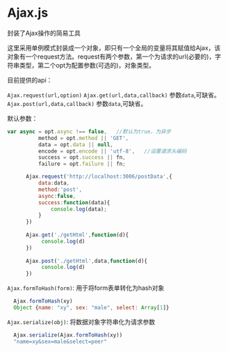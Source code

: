 # Ajax.js
封装了Ajax操作的简易工具

这里采用单例模式封装成一个对象，即只有一个全局的变量将其赋值给Ajax，该对象有一个request方法。request有两个参数，第一个为请求的url(必要的)，字符串类型，第二个opt为配置参数(可选的)，对象类型。

目前提供的api：

`Ajax.request(url,option)`
`Ajax.get(url,data,callback)` 参数`data`,可缺省。
`Ajax.post(url,data,callback)` 参数`data`,可缺省。

默认参数：
```javascript
var async = opt.async !== false,   //默认为true，为异步
          method = opt.method || 'GET',
          data = opt.data || null,
          encode = opt.encode || 'utf-8',   //设置请求头编码
          success = opt.success || fn,
          failure = opt.failure || fn;
```
```javascript
      Ajax.request('http://localhost:3006/postData',{
          data:data,
          method:'post',
          async:false,
          success:function(data){
              console.log(data);
          }
      })
      
      Ajax.get('./getHtml',function(d){
           console.log(d)
      })
      
      Ajax.post('./getHtml',data,function(d){
           console.log(d)
      })
```
`Ajax.formToHash(form)`:
用于将form表单转化为hash对象
```javascript
  Ajax.formToHash(xy)
  Object {name: "xy", sex: "male", select: Array[1]}
```

`Ajax.serialize(obj)`:
将数据对象字符串化为请求参数
```javascript
  Ajax.serialize(Ajax.formToHash(xy))
  "name=xy&sex=male&select=peer"
```
